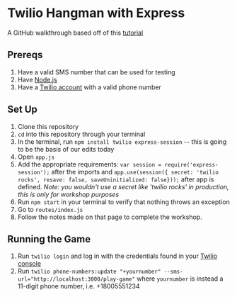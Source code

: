 # Twilio Hangman with Express

A GitHub walkthrough based off of this [tutorial](https://www.twilio.com/blog/sms-word-guessing-game-node-js-express-twilio)

## Prereqs

1. Have a valid SMS number that can be used for testing
2. Have [Node.js](https://nodejs.org/en)
3. Have a [Twilio account](https://www.twilio.com/docs/sms/quickstart/node#sign-up-for-twilio-and-get-a-twilio-phone-number) with a valid phone number

## Set Up

1. Clone this repository
2. `cd` into this repository through your terminal
3. In the terminal, run `npm install twilio express-session` -- this is going to be the basis of our edits today
4. Open `app.js`
5. Add the appropriate requirements: `var session = require('express-session');` after the imports and `app.use(session({ secret: 'twilio rocks', resave: false, saveUninitialized: false}));` after app is defined. _Note: you wouldn't use a secret like 'twilio rocks' in production, this is only for workshop purposes_
6. Run `npm start` in your terminal to verify that nothing throws an exception
7. Go to `routes/index.js`
8. Follow the notes made on that page to complete the workshop.

## Running the Game

1. Run `twilio login` and log in with the credentials found in your [Twilio console](https://www.twilio.com/console)
2. Run `twilio phone-numbers:update "+yournumber" --sms-url="http://localhost:3000/play-game"` where `yournumber` is instead a 11-digit phone number, i.e. +18005551234
